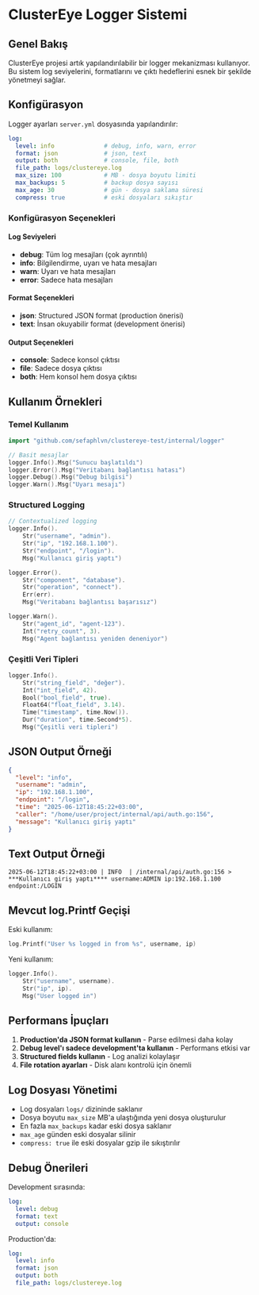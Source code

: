 # ClusterEye Logger Sistemi

## Genel Bakış

ClusterEye projesi artık yapılandırılabilir bir logger mekanizması kullanıyor. Bu sistem log seviyelerini, formatlarını ve çıktı hedeflerini esnek bir şekilde yönetmeyi sağlar.

## Konfigürasyon

Logger ayarları `server.yml` dosyasında yapılandırılır:

```yaml
log:
  level: info              # debug, info, warn, error
  format: json             # json, text
  output: both             # console, file, both
  file_path: logs/clustereye.log
  max_size: 100            # MB - dosya boyutu limiti
  max_backups: 5           # backup dosya sayısı
  max_age: 30              # gün - dosya saklama süresi
  compress: true           # eski dosyaları sıkıştır
```

### Konfigürasyon Seçenekleri

#### Log Seviyeleri
- **debug**: Tüm log mesajları (çok ayrıntılı)
- **info**: Bilgilendirme, uyarı ve hata mesajları
- **warn**: Uyarı ve hata mesajları
- **error**: Sadece hata mesajları

#### Format Seçenekleri
- **json**: Structured JSON format (production önerisi)
- **text**: İnsan okuyabilir format (development önerisi)

#### Output Seçenekleri
- **console**: Sadece konsol çıktısı
- **file**: Sadece dosya çıktısı
- **both**: Hem konsol hem dosya çıktısı

## Kullanım Örnekleri

### Temel Kullanım

```go
import "github.com/sefaphlvn/clustereye-test/internal/logger"

// Basit mesajlar
logger.Info().Msg("Sunucu başlatıldı")
logger.Error().Msg("Veritabanı bağlantısı hatası")
logger.Debug().Msg("Debug bilgisi")
logger.Warn().Msg("Uyarı mesajı")
```

### Structured Logging

```go
// Contextualized logging
logger.Info().
    Str("username", "admin").
    Str("ip", "192.168.1.100").
    Str("endpoint", "/login").
    Msg("Kullanıcı giriş yaptı")

logger.Error().
    Str("component", "database").
    Str("operation", "connect").
    Err(err).
    Msg("Veritabanı bağlantısı başarısız")

logger.Warn().
    Str("agent_id", "agent-123").
    Int("retry_count", 3).
    Msg("Agent bağlantısı yeniden deneniyor")
```

### Çeşitli Veri Tipleri

```go
logger.Info().
    Str("string_field", "değer").
    Int("int_field", 42).
    Bool("bool_field", true).
    Float64("float_field", 3.14).
    Time("timestamp", time.Now()).
    Dur("duration", time.Second*5).
    Msg("Çeşitli veri tipleri")
```

## JSON Output Örneği

```json
{
  "level": "info",
  "username": "admin", 
  "ip": "192.168.1.100",
  "endpoint": "/login",
  "time": "2025-06-12T18:45:22+03:00",
  "caller": "/home/user/project/internal/api/auth.go:156",
  "message": "Kullanıcı giriş yaptı"
}
```

## Text Output Örneği

```
2025-06-12T18:45:22+03:00 | INFO  | /internal/api/auth.go:156 > ***Kullanıcı giriş yaptı**** username:ADMIN ip:192.168.1.100 endpoint:/LOGIN
```

## Mevcut log.Printf Geçişi

Eski kullanım:
```go
log.Printf("User %s logged in from %s", username, ip)
```

Yeni kullanım:
```go
logger.Info().
    Str("username", username).
    Str("ip", ip).
    Msg("User logged in")
```

## Performans İpuçları

1. **Production'da JSON format kullanın** - Parse edilmesi daha kolay
2. **Debug level'ı sadece development'ta kullanın** - Performans etkisi var
3. **Structured fields kullanın** - Log analizi kolaylaşır
4. **File rotation ayarları** - Disk alanı kontrolü için önemli

## Log Dosyası Yönetimi

- Log dosyaları `logs/` dizininde saklanır
- Dosya boyutu `max_size` MB'a ulaştığında yeni dosya oluşturulur
- En fazla `max_backups` kadar eski dosya saklanır
- `max_age` günden eski dosyalar silinir
- `compress: true` ile eski dosyalar gzip ile sıkıştırılır

## Debug Önerileri

Development sırasında:
```yaml
log:
  level: debug
  format: text
  output: console
```

Production'da:
```yaml
log:
  level: info
  format: json
  output: both
  file_path: logs/clustereye.log
``` 